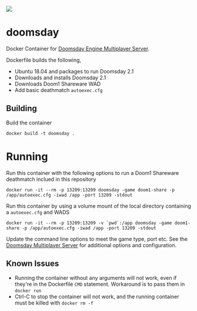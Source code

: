 [![](https://images.microbadger.com/badges/image/ecliptik/doomsday.svg)](http://microbadger.com/images/ecliptik/doomsday "Get your own image badge on microbadger.com")

# doomsday
Docker Container for [Doomsday Engine Multiplayer Server](https://manual.dengine.net/multiplayer/running_a_server).

Dockerfile builds the following,

- Ubuntu 18.04 and packages to run Doomsday 2.1
- Downloads and installs Doomsday 2.1
- Downloads Doom1 Shareware WAD
- Add basic deathmatch `autoexec.cfg`

## Building

Build the container

```
docker build -t doomsday .
```

# Running
Run this container with the following options to run a Doom1 Shareware deathmatch inclued in this repository

```
docker run -it --rm -p 13209:13209 doomsday -game doom1-share -p /app/autoexec.cfg -iwad /app -port 13209 -stdout
```

Run this container by using a volume mount of the local directory containing a `autoexec.cfg` and WADS

```
docker run -it --rm -p 13209:13209 -v `pwd`:/app doomsday -game doom1-share -p /app/autoexec.cfg -iwad /app -port 13209 -stdout
```

Update the command line options to meet the game type, port etc. See the [Doomsday Multiplayer Server](http://wiki.dengine.net/w/Multiplayer_server) for additional options and configuration.

## Known Issues

- Running the container without any arguments will not work, even if they're in the Dockerfile `CMD` statement. Workaround is to pass them in `docker run`
- Ctrl-C to stop the container will not work, and the running container must be killed with `docker rm -f`

